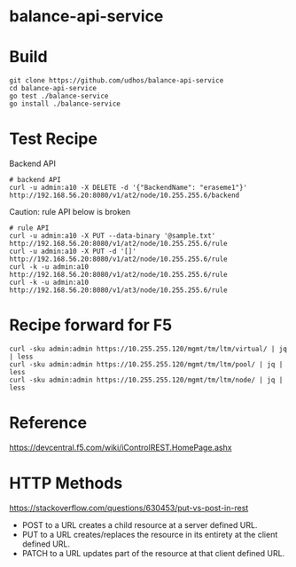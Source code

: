 # balance-api-service

# Build

    git clone https://github.com/udhos/balance-api-service
    cd balance-api-service
    go test ./balance-service
    go install ./balance-service

# Test Recipe

Backend API

    # backend API
    curl -u admin:a10 -X DELETE -d '{"BackendName": "eraseme1"}' http://192.168.56.20:8080/v1/at2/node/10.255.255.6/backend

Caution: rule API below is broken

    # rule API
    curl -u admin:a10 -X PUT --data-binary '@sample.txt' http://192.168.56.20:8080/v1/at2/node/10.255.255.6/rule
    curl -u admin:a10 -X PUT -d '[]' http://192.168.56.20:8080/v1/at2/node/10.255.255.6/rule
    curl -k -u admin:a10 http://192.168.56.20:8080/v1/at2/node/10.255.255.6/rule
    curl -k -u admin:a10 http://192.168.56.20:8080/v1/at3/node/10.255.255.6/rule

# Recipe forward for F5

    curl -sku admin:admin https://10.255.255.120/mgmt/tm/ltm/virtual/ | jq | less
    curl -sku admin:admin https://10.255.255.120/mgmt/tm/ltm/pool/ | jq | less
    curl -sku admin:admin https://10.255.255.120/mgmt/tm/ltm/node/ | jq | less

# Reference

https://devcentral.f5.com/wiki/iControlREST.HomePage.ashx

# HTTP Methods

https://stackoverflow.com/questions/630453/put-vs-post-in-rest

- POST to a URL creates a child resource at a server defined URL.
- PUT to a URL creates/replaces the resource in its entirety at the client defined URL.
- PATCH to a URL updates part of the resource at that client defined URL.


